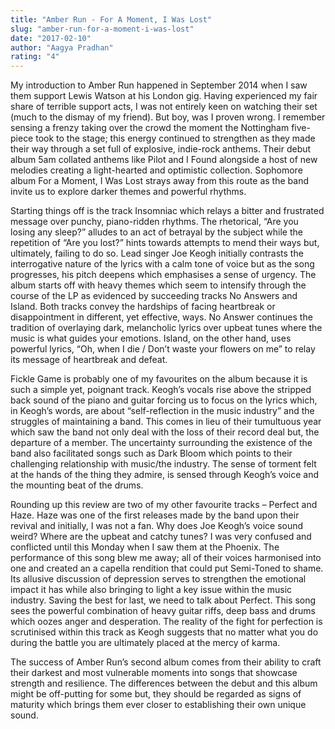 ```yaml
---
title: "Amber Run - For A Moment, I Was Lost"
slug: "amber-run-for-a-moment-i-was-lost"
date: "2017-02-10"
author: "Aagya Pradhan"
rating: "4"
---
```


My introduction to Amber Run happened in September 2014 when I saw them support Lewis Watson at his London gig. Having experienced my fair share of terrible support acts, I was not entirely keen on watching their set (much to the dismay of my friend). But boy, was I proven wrong. I remember sensing a frenzy taking over the crowd the moment the Nottingham five-piece took to the stage; this energy continued to strengthen as they made their way through a set full of explosive, indie-rock anthems. Their debut album 5am collated anthems like Pilot and I Found alongside a host of new melodies creating a light-hearted and optimistic collection. Sophomore album For a Moment, I Was Lost strays away from this route as the band invite us to explore darker themes and powerful rhythms.

Starting things off is the track Insomniac which relays a bitter and frustrated message over punchy, piano-ridden rhythms. The rhetorical, “Are you losing any sleep?” alludes to an act of betrayal by the subject while the repetition of “Are you lost?” hints towards attempts to mend their ways but, ultimately, failing to do so. Lead singer Joe Keogh initially contrasts the interrogative nature of the lyrics with a calm tone of voice but as the song progresses, his pitch deepens which emphasises a sense of urgency. The album starts off with heavy themes which seem to intensify through the course of the LP as evidenced by succeeding tracks No Answers and Island. Both tracks convey the hardships of facing heartbreak or disappointment in different, yet effective, ways. No Answer continues the tradition of overlaying dark, melancholic lyrics over upbeat tunes where the music is what guides your emotions. Island, on the other hand, uses powerful lyrics, “Oh, when I die / Don’t waste your flowers on me” to relay its message of heartbreak and defeat.

Fickle Game is probably one of my favourites on the album because it is such a simple yet, poignant track. Keogh’s vocals rise above the stripped back sound of the piano and guitar forcing us to focus on the lyrics which, in Keogh’s words, are about “self-reflection in the music industry” and the struggles of maintaining a band. This comes in lieu of their tumultuous year which saw the band not only deal with the loss of their record deal but, the departure of a member. The uncertainty surrounding the existence of the band also facilitated songs such as Dark Bloom which points to their challenging relationship with music/the industry. The sense of torment felt at the hands of the thing they admire, is sensed through Keogh’s voice and the mounting beat of the drums.

Rounding up this review are two of my other favourite tracks – Perfect and Haze. Haze was one of the first releases made by the band upon their revival and initially, I was not a fan. Why does Joe Keogh’s voice sound weird? Where are the upbeat and catchy tunes? I was very confused and conflicted until this Monday when I saw them at the Phoenix. The performance of this song blew me away; all of their voices harmonised into one and created an a capella rendition that could put Semi-Toned to shame. Its allusive discussion of depression serves to strengthen the emotional impact it has while also bringing to light a key issue within the music industry. Saving the best for last, we need to talk about Perfect. This song sees the powerful combination of heavy guitar riffs, deep bass and drums which oozes anger and desperation. The reality of the fight for perfection is scrutinised within this track as Keogh suggests that no matter what you do during the battle you are ultimately placed at the mercy of karma.

The success of Amber Run’s second album comes from their ability to craft their darkest and most vulnerable moments into songs that showcase strength and resilience. The differences between the debut and this album might be off-putting for some but, they should be regarded as signs of maturity which brings them ever closer to establishing their own unique sound.
